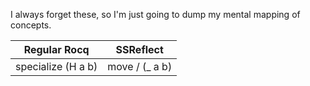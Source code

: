 I always forget these, so I'm just going to dump my mental mapping of concepts.

| Regular Rocq       | SSReflect      |
|--------------------|----------------|
| specialize (H a b) | move / (_ a b) |

